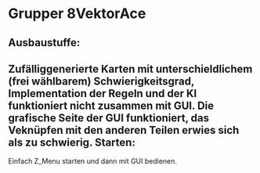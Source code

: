 Grupper 8VektorAce
==================
Ausbaustuffe:
-------------
Zufälliggenerierte Karten mit unterschieldlichem (frei wählbarem) Schwierigkeitsgrad,
Implementation der Regeln und der KI funktioniert nicht zusammen mit GUI.
Die grafische Seite der GUI funktioniert, das Veknüpfen mit den anderen Teilen erwies sich als zu schwierig.
Starten:
--------
Einfach Z_Menu starten und dann mit GUI bedienen.
